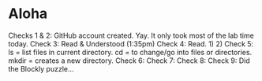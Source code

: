# Aloha

Checks 1 & 2: GitHub account created. Yay. It only took most of the lab time today.
Check 3: Read & Understood (1:35pm)
Check 4: Read. 1)  2)
Check 5: ls = list files in current directory. cd = to change/go into files or directories. mkdir = creates a new directory.
Check 6:
Check 7:
Check 8:
Check 9: Did the Blockly puzzle...
